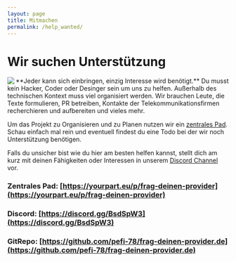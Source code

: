 ```yaml
---
layout: page
title: Mitmachen
permalink: /help_wanted/
---
```


# Wir suchen Unterstützung 
<img align="left" src="../images/logo/logo_color_96.png">
**Jeder kann sich einbringen, einzig Interesse wird benötigt.** Du musst kein Hacker, Coder oder Desinger sein um uns zu helfen. Außerhalb des technischen Kontext muss viel organisiert werden. Wir brauchen Leute, die Texte formulieren, PR betreiben, Kontakte der Telekommunikationsfirmen recherchieren und aufbereiten und vieles mehr.

Um das Projekt zu Organisieren und zu Planen nutzen wir ein [ zentrales Pad](https://1n.pm/AZd2C). Schau einfach mal rein und eventuell findest du eine Todo bei der wir noch Unterstützung benötigen.

Falls du unsicher bist wie du hier am besten helfen kannst, stellt dich am kurz mit deinen Fähigkeiten oder Interessen in unserem [Discord Channel](https://discord.gg/BsdSpW3) vor.

### Zentrales Pad: [https://yourpart.eu/p/frag-deinen-provider](https://yourpart.eu/p/frag-deinen-provider)

### Discord: [https://discord.gg/BsdSpW3](https://discord.gg/BsdSpW3)

### GitRepo: [https://github.com/pefi-78/frag-deinen-provider.de](https://github.com/pefi-78/frag-deinen-provider.de)


